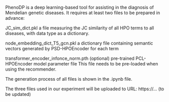 PhenoDP is a deep learning-based tool for assisting in the diagnosis of Mendelian genetic diseases.
It requires at least two files to be prepared in advance:

JC_sim_dict.pkl
a file measuring the JC similarity of all HPO terms to all diseases, with data type as a dictionary. 

node_embedding_dict_T5_gcn.pkl
a dictionary file containing semantic vectors generated by PSD-HPOEncoder for each term

transformer_encoder_infonce_norm.pth (optional) 
pre-trained PCL-HPOEncoder model parameter file
This file needs to be pre-loaded when using the recommender.

The generation process of all files is shown in the .ipynb file.

The three files used in our experiment will be uploaded to URL: https://... (to be updated)

